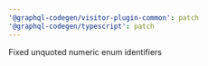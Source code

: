 ```yaml
---
'@graphql-codegen/visitor-plugin-common': patch
'@graphql-codegen/typescript': patch
---
```


Fixed unquoted numeric enum identifiers
